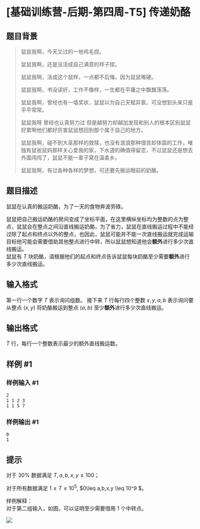 # [基础训练营-后期-第四周-T5] 传递奶酪

## 题目背景

> 鼠鼠我啊，今天又过的一地鸡毛捏。
>
> 鼠鼠我啊，还是没活成自己满意的样子捏。
>
> 鼠鼠我啊，活成这个鼠样，一点都不后悔，因为鼠鼠嘴硬。
>
> 鼠鼠我啊，书没读好，工作不像样，一生都在平庸之中飘飘荡荡。
>
> 鼠鼠我啊，曾经也有一墙奖状，鼠鼠以为自己天赋异禀，可没想到头来只是平平常常。
>
> 鼠鼠我呀 曾经也认真努力过 但是越努力却越加发现和别人的根本区别鼠鼠好累啊他们都好厉害鼠鼠想回到那个属于自己的地方。
>
> 鼠鼠我啊，碰不到大圣那样的救赎，也没有浪浪那种很苦却体面的工作，唯独有鼠爸鼠妈那样关心爱我的家，下水道的确值得留恋，不过鼠鼠还是想去外面闯闯了，鼠鼠不能一辈子窝在温柔乡。
>
> 鼠鼠我啊，有过各种各样的梦想，可还要先搬运眼前的奶酪。

## 题目描述

鼠鼠在认真的搬运奶酪，为了一天的食物奔波劳碌。

鼠鼠把自己搬运奶酪的房间变成了坐标平面，在这里横纵坐标均为整数的点为整点，鼠鼠会在整点之间沿直线搬运奶酪，为了省力，鼠鼠在直线搬运过程中不能经过除了起点和终点以外的整点，也因此，鼠鼠可能并不能一次直线搬运就完成运输目标他可能会需要借助其他整点进行中转，所以鼠鼠想知道他会**额外**进行多少次直线搬运。  
鼠鼠有 $T$ 块奶酪，请根据他们的起点和终点告诉鼠鼠每块奶酪至少需要**额外**进行多少次直线搬运。

## 输入格式

第一行一个数字 $T$ 表示询问组数。
接下来 $T$ 行每行四个整数 $x,y,a,b$ 表示询问要从整点 $(x,y)$ 将奶酪搬运到整点 $(a,b)$ 至少**额外**进行多少次直线搬运。

## 输出格式

$T$ 行，每行一个整数表示最少的额外直线搬运数。

## 样例 #1

### 样例输入 #1

```
2
1 1 2 3
1 1 5 7
```

### 样例输出 #1

```
0
1
```

## 提示

对于 $30\%$ 数据满足 $T,a,b,x,y\leq 100$；

对于所有数据满足 $1 \leq T \leq 10^5$,  $0\leq a,b,x,y \leq 10^9 $。

样例解释：  
对于第二组输入，如图，可以证明至少需要借用 $1$ 个中转点。

![](https://cdn.luogu.com.cn/upload/image_hosting/fjt42vck.png)